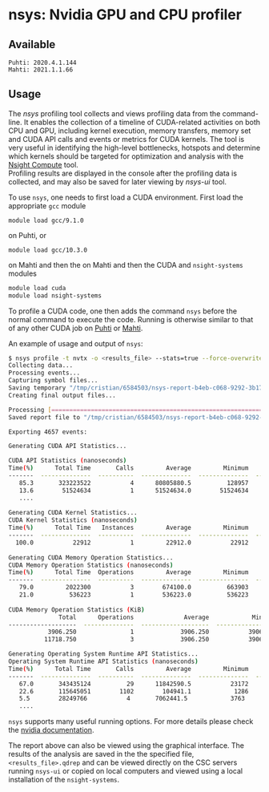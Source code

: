 # nsys: Nvidia GPU and CPU profiler

## Available
    Puhti: 2020.4.1.144
    Mahti: 2021.1.1.66 
## Usage    

The *nsys* profiling tool collects and views profiling data from the
command-line. It enables the collection of a timeline of CUDA-related
activities on both CPU and GPU, including kernel execution, memory transfers,
memory set and CUDA API calls and events or metrics for CUDA kernels. The tool is very useful in identifying the high-level bottlenecks, hotspots and determine which kernels should be targeted for optimization and analysis with the [Nsight Compute](ncu.md) tool.  
Profiling results are displayed in the console after the profiling data is
collected, and may also be saved for later viewing by *nsys-ui* tool.

To use `nsys`, one needs to first load a CUDA environment. First load the appropriate `gcc` module 

```
module load gcc/9.1.0
```
on Puhti, or 
```
module load gcc/10.3.0
```
on Mahti and then the 
on Mahti and then the  CUDA and `nsight-systems` modules
```bash
module load cuda
module load nsight-systems
```

To profile a CUDA code, one then adds the command `nsys` before the normal
command to execute the code. Running is otherwise similar to that of any other
CUDA job on [Puhti](running/example-job-scripts-puhti.md#single-gpu) or [Mahti](running/example-job-scripts-mahti.md#1-2-gpu-job-ie-gpusmall-partition).

An example of usage and output of `nsys`:
```bash
$ nsys profile -t nvtx -o <results_file> --stats=true --force-overwrite true ./a.out
Collecting data...
Processing events...
Capturing symbol files...
Saving temporary "/tmp/cristian/6584503/nsys-report-b4eb-c068-9292-3b17.qdstrm" file to disk...
Creating final output files...

Processing [==============================================================100%]
Saved report file to "/tmp/cristian/6584503/nsys-report-b4eb-c068-9292-3b17.qdrep"

Exporting 4657 events:

Generating CUDA API Statistics...

CUDA API Statistics (nanoseconds)
Time(%)      Total Time       Calls         Average         Minimum         Maximum  Name                                                                        
-------  --------------  ----------  --------------  --------------  --------------  -------------------------------------------------------------
   85.3       323223522           4      80805880.5          128957       322811927  cudaMalloc                                                                      
   13.6        51524634           1      51524634.0        51524634        51524634  cudaDeviceReset 
   ....
     
Generating CUDA Kernel Statistics...
CUDA Kernel Statistics (nanoseconds)
Time(%)      Total Time   Instances         Average         Minimum         Maximum  Name     
-------  --------------  ----------  --------------  --------------  --------------  -------------------------------------------------------------
  100.0           22912           1         22912.0           22912           22912  multiply_add_kn(float*, float const*, float const*, float const*, int)      
  
Generating CUDA Memory Operation Statistics...
CUDA Memory Operation Statistics (nanoseconds)
Time(%)      Total Time  Operations         Average         Minimum         Maximum  Name  
-------  --------------  ----------  --------------  --------------  --------------  -------------------------------------------------------------
   79.0         2022300           3        674100.0          663903          692095  [CUDA memcpy HtoD]                                                          
   21.0          536223           1        536223.0          536223          536223  [CUDA memcpy DtoH]                                                           
   
CUDA Memory Operation Statistics (KiB)
              Total      Operations              Average            Minimum              Maximum  Name                                         
-------------------  --------------  -------------------  -----------------  -------------------  ------------------------------------------------
           3906.250               1             3906.250           3906.250             3906.250  [CUDA memcpy DtoH]   
          11718.750               3             3906.250           3906.250             3906.250  [CUDA memcpy HtoD]                                             

Generating Operating System Runtime API Statistics...
Operating System Runtime API Statistics (nanoseconds)
Time(%)      Total Time       Calls         Average         Minimum         Maximum  Name                                                         
-------  --------------  ----------  --------------  --------------  --------------  -------------------------------------------------------------
   67.0       343435124          29      11842590.5           23172       100249843  poll                                                                         
   22.6       115645051        1102        104941.1            1286        25309244  ioctl                                                                           
   5.5        28249766           4       7062441.5            3763        15288473   fread 
   ....
```

`nsys` supports many useful running options. For more details please check the [nvidia documentation](https://docs.nvidia.com/nsight-systems/).

The report above can also be viewed using the graphical interface. The results of the analysis are saved in the the specified file, `<results_file>.qdrep` and can be viewed directly on the CSC servers running `nsys-ui` or copied on local computers and viewed using a local installation of the `nsight-systems`.
